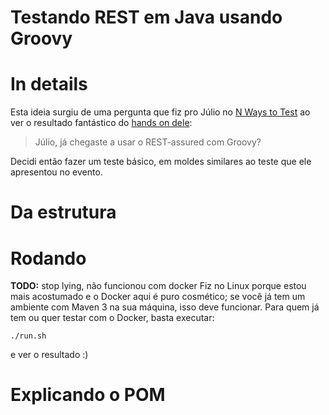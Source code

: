 # Testando REST em Java usando Groovy

# In details

Esta ideia surgiu de uma pergunta que fiz pro Júlio no [N Ways to Test](http://www.meetup.com/N-Ways-to-Test/) ao ver o resultado fantástico do [hands on dele](https://goo.gl/ClkJve):

> Júlio, já chegaste a usar o REST-assured com Groovy?

Decidi então fazer um teste básico, em moldes similares ao teste que ele apresentou no evento.

# Da estrutura

# Rodando
**TODO:** stop lying, não funcionou com docker
Fiz no Linux porque estou mais acostumado e o Docker aqui é puro cosmético; se você já tem um ambiente com Maven 3 na sua máquina, isso deve funcionar. Para quem já tem ou quer testar com o Docker, basta executar:

```shell
./run.sh
```
e ver o resultado :)

# Explicando o POM


